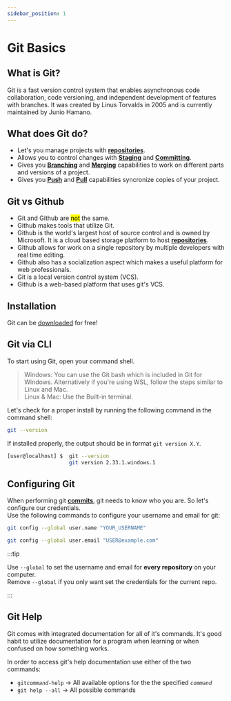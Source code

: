 ```yaml
---
sidebar_position: 1
---
```


# Git Basics

## What is Git?

Git is a fast version control system that enables asynchronous code collaboration, code versioning, and independent development of features with branches. It was created by Linus Torvalds in 2005 and is currently maintained by Junio Hamano.

## What does Git do?

* Let's you manage projects with [**repositories**](./Index.md#repository-repo).
* Allows you to control changes with [**Staging**](./Index.md#stage) and [**Committing**](./Index.md#commit).
* Gives you [**Branching**](./Index.md#branch) and [**Merging**](./Index.md#merge) capabilities to work on different parts and versions of a project.
* Gives you [**Push**](./Index.md#push) and [**Pull**](./Index.md#pull) capabilities syncronize copies of your project.

## Git vs Github
* Git and Github are <mark>not</mark> the same.
* Github makes tools that utilize Git.
* Github is the world's largest host of source control and is owned by Microsoft. It is a cloud based storage platform to host [**repositories**](./Index.md#repository-repo). 
* Github allows for work on a single repository by multiple developers with real time editing. 
* Github also has a socialization aspect which makes a useful platform for web professionals.
* Git is a local version control system (VCS).
* Github is a web-based platform that uses git's VCS. 

## Installation
Git can be [downloaded](https://git-scm.com/) for free!

## Git via CLI
To start using Git, open your command shell.

>Windows: You can use the Git bash which is included in Git for Windows. Alternatively if you're using WSL, follow the steps similar to Linux and Mac.<br />
Linux & Mac: Use the Built-in terminal.

Let's check for a proper install by running the following command in the command shell:
``` bash
git --version
```

If installed properly, the output should be in format `git version X.Y`.
``` bash
[user@localhost] $  git --version
                    git version 2.33.1.windows.1
```

## Configuring Git
When performing git [**commits**](./Index.md#commit), git needs to know who you are. So let's configure our credentials.<br />
Use the following commands to configure your username and email for git:
``` bash
git config --global user.name "YOUR_USERNAME"
```
``` bash
git config --global user.email "USER@example.com" 
```
:::tip

 Use `--global` to set the username and email for **every repository** on your computer. <br/> Remove `--global` if you only want set the credentials for the current repo.

:::

## Git Help
Git comes with integrated documentation for all of it's commands. It's good habit to utilize documentation for a program when learning or when confused on how something works.

In order to access git's help documentation use either of the two commands:
- `git`*`command`*`-help` $\rightarrow$ All available options for the the specified *`command`*
- `git help --all` $\rightarrow$ All possible commands